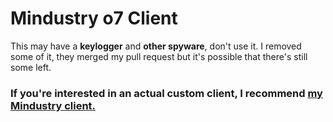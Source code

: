 # Mindustry o7 Client

This may have a **keylogger** and **other spyware**, don't use it. I removed some of it, they merged my pull request but it's possible that there's still some left.
### If you're interested in an actual custom client, I recommend [**my Mindustry client.**](https://github.com/daniel071/Mindustry/)
